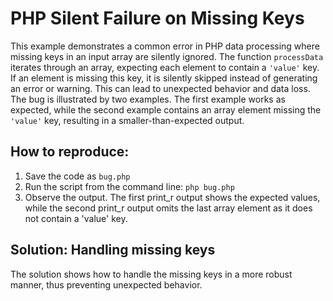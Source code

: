 # PHP Silent Failure on Missing Keys
This example demonstrates a common error in PHP data processing where missing keys in an input array are silently ignored. The function `processData` iterates through an array, expecting each element to contain a `'value'` key. If an element is missing this key, it is silently skipped instead of generating an error or warning. This can lead to unexpected behavior and data loss. The bug is illustrated by two examples. The first example works as expected, while the second example contains an array element missing the `'value'` key, resulting in a smaller-than-expected output.

## How to reproduce:
1. Save the code as `bug.php`
2. Run the script from the command line: `php bug.php`
3. Observe the output. The first print_r output shows the expected values, while the second print_r output omits the last array element as it does not contain a 'value' key.

## Solution: Handling missing keys
The solution shows how to handle the missing keys in a more robust manner, thus preventing unexpected behavior. 